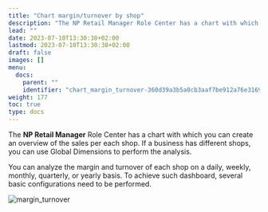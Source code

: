 ```yaml
---
title: "Chart margin/turnover by shop"
description: "The NP Retail Manager Role Center has a chart with which you can create an overview of the sales per each shop."
lead: ""
date: 2023-07-10T13:30:38+02:00
lastmod: 2023-07-10T13:30:38+02:00
draft: false
images: []
menu:
  docs:
    parent: ""
    identifier: "chart_margin_turnover-360d39a3b5a0cb3aaf7be912a76e3169"
weight: 177
toc: true
type: docs
---
```


The **NP Retail Manager** Role Center has a chart with which you can create an overview of the sales per each shop. If a business has different shops, you can use Global Dimensions to perform the analysis.    

You can analyze the margin and turnover of each shop on a daily, weekly, monthly, quarterly, or yearly basis. To achieve such dashboard, several basic configurations need to be performed. 

![margin_turnover](margin_turnover.png)


